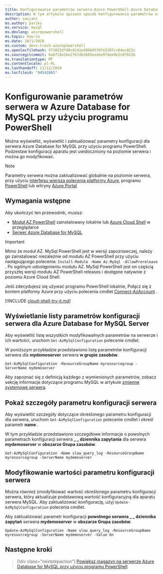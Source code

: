 ```yaml
---
title: Konfigurowanie parametrów serwera-Azure PowerShell-Azure Database for MySQL
description: W tym artykule opisano sposób konfigurowania parametrów usługi w Azure Database for MySQL przy użyciu programu PowerShell.
author: savjani
ms.author: pariks
ms.service: mysql
ms.devlang: azurepowershell
ms.topic: how-to
ms.date: 10/1/2020
ms.custom: devx-track-azurepowershell
ms.openlocfilehash: 973025dfd8c0141ed0884539fe5207cc64ec822c
ms.sourcegitcommit: 6ab718e1be2767db2605eeebe974ee9e2c07022b
ms.translationtype: MT
ms.contentlocale: pl-PL
ms.lasthandoff: 11/12/2020
ms.locfileid: "94541865"
---
```

# <a name="configure-server-parameters-in-azure-database-for-mysql-using-powershell"></a>Konfigurowanie parametrów serwera w Azure Database for MySQL przy użyciu programu PowerShell

Można wyświetlić, wyświetlić i zaktualizować parametry konfiguracji dla serwera Azure Database for MySQL przy użyciu programu PowerShell. Podzestaw konfiguracji aparatu jest uwidoczniony na poziomie serwera i można go modyfikować.

>[!Note]
> Parametry serwera można zaktualizować globalnie na poziomie serwera, przy użyciu [interfejsu wiersza polecenia platformy Azure](./howto-configure-server-parameters-using-cli.md), programu [PowerShell](./howto-configure-server-parameters-using-powershell.md) lub witryny [Azure Portal](./howto-server-parameters.md).

## <a name="prerequisites"></a>Wymagania wstępne

Aby ukończyć ten przewodnik, musisz:

- [Moduł AZ PowerShell](/powershell/azure/install-az-ps) zainstalowany lokalnie lub [Azure Cloud Shell](https://shell.azure.com/) w przeglądarce
- [Serwer Azure Database for MySQL](quickstart-create-mysql-server-database-using-azure-powershell.md)

> [!IMPORTANT]
> Mimo że moduł AZ. MySql PowerShell jest w wersji zapoznawczej, należy go zainstalować niezależnie od modułu AZ PowerShell przy użyciu następującego polecenia: `Install-Module -Name Az.MySql -AllowPrerelease` .
> Po ogólnym udostępnieniu modułu AZ. MySql PowerShell jest on częścią przyszłej wersji modułu AZ PowerShell releases i dostępne natywnie z poziomu Azure Cloud Shell.

Jeśli zdecydujesz się używać programu PowerShell lokalnie, Połącz się z kontem platformy Azure przy użyciu polecenia cmdlet [Connect-AzAccount](/powershell/module/az.accounts/Connect-AzAccount) .

[!INCLUDE [cloud-shell-try-it.md](../../includes/cloud-shell-try-it.md)]

## <a name="list-server-configuration-parameters-for-azure-database-for-mysql-server"></a>Wyświetlanie listy parametrów konfiguracji serwera dla Azure Database for MySQL Server

Aby wyświetlić listę wszystkich modyfikowalnych parametrów na serwerze i ich wartości, uruchom `Get-AzMySqlConfiguration` polecenie cmdlet.

W poniższym przykładzie przedstawiono listę parametrów konfiguracji serwera dla **mydemoserver** serwera **w grupie zasobów**.

```azurepowershell-interactive
Get-AzMySqlConfiguration -ResourceGroupName myresourcegroup -ServerName mydemoserver
```

Aby zapoznać się z definicją każdego z wymienionych parametrów, zobacz sekcję informacje dotyczące programu MySQL w artykule [zmienne systemowe serwera](https://dev.mysql.com/doc/refman/5.7/en/server-system-variables.html).

## <a name="show-server-configuration-parameter-details"></a>Pokaż szczegóły parametru konfiguracji serwera

Aby wyświetlić szczegóły dotyczące określonego parametru konfiguracji dla serwera, uruchom `Get-AzMySqlConfiguration` polecenie cmdlet i określ parametr **name** .

W tym przykładzie przedstawiono szczegółowe informacje o powolnych parametrach konfiguracji serwera **\_ \_ dziennika zapytania** dla serwera **mydemoserver** w **obszarze Grupa zasobów**.

```azurepowershell-interactive
Get-AzMySqlConfiguration -Name slow_query_log -ResourceGroupName myresourcegroup -ServerName mydemoserver
```

## <a name="modify-a-server-configuration-parameter-value"></a>Modyfikowanie wartości parametru konfiguracji serwera

Można również zmodyfikować wartość określonego parametru konfiguracji serwera, który aktualizuje podstawową wartość konfiguracyjną dla aparatu serwera MySQL. Aby zaktualizować konfigurację, użyj `Update-AzMySqlConfiguration` polecenia cmdlet.

Aby zaktualizować parametr konfiguracji **powolnego serwera \_ \_ dziennika zapytań** serwera **mydemoserver** w **obszarze Grupa zasobów**.

```azurepowershell-interactive
Update-AzMySqlConfiguration -Name slow_query_log -ResourceGroupName myresourcegroup -ServerName mydemoserver -Value On
```

## <a name="next-steps"></a>Następne kroki

> [!div class="nextstepaction"]
> [Powiększ magazyn na serwerze Azure Database for MySQL przy użyciu programu PowerShell](howto-auto-grow-storage-powershell.md).
